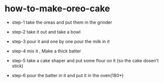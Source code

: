 # how-to-make-oreo-cake

- step-1
take the oreas and put them in the grinder

- step-2
take it out and take a bowl

- step-3
pour it and one by one pour the milk in it

- step-4
mix it , Make a thick batter  

- step-5 
take a cake shaper and put some flour on it (so the cake dosen't stick) 

- step-6 
pour the batter in it and put it in the oven(180*)
